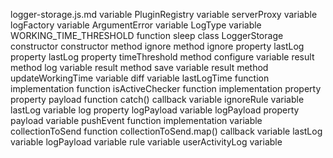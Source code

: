 logger-storage.js.md
variable PluginRegistry
variable serverProxy
variable logFactory
variable ArgumentError
variable LogType
variable WORKING_TIME_THRESHOLD
function sleep
class LoggerStorage
	constructor constructor
		method ignore
		method ignore
		property lastLog
		property lastLog
		property timeThreshold
	method configure
		variable result
	method log
		variable result
	method save
		variable result
	method updateWorkingTime
		variable diff
		variable lastLogTime
function implementation
	function isActiveChecker
function implementation
	property <unknown>
	property payload
	function catch() callback
	variable ignoreRule
	variable lastLog
	variable log
		property logPayload
	variable logPayload
		property payload
	variable pushEvent
function implementation
	variable collectionToSend
	function collectionToSend.map() callback
	variable lastLog
	variable logPayload
	variable rule
	variable userActivityLog
variable <unknown>
